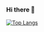 ### Hi there 👋

[![Top Langs](github-readme-stats-indol-two.vercel.app/api/top-langs/?username=jtolentino1)](https://github.com/anuraghazra/github-readme-stats)

